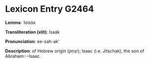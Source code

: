 # Lexicon Entry G2464

**Lemma**: Ἰσαάκ

**Transliteration (xlit)**: Isaák

**Pronunciation**: ee-sah-ak'

**Description**:
of Hebrew origin (יִצְחָק); Isaac (i.e. Jitschak), the son of Abraham:--Isaac.
